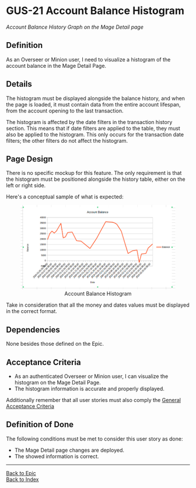 # GUS-21 Account Balance Histogram
_Account Balance History Graph on the Mage Detail page_

## Definition
As an Overseer or Minion user, I need to visualize a histogram of the account balance in the Mage Detail Page.

## Details
The histogram must be displayed alongside the balance history, and when the page is loaded, it must contain data from the entire account lifespan, from the account opening to the last transaction.

The histogram is affected by the date filters in the transaction history section. This means that if date filters are applied to the table, they must also be applied to the histogram. This only occurs for the transaction date filters; the other filters do not affect the histogram.

## Page Design

There is no specific mockup for this feature. The only requirement is that the histogram must be positioned alongside the history table, either on the left or right side. 

Here's a conceptual sample of what is expected:

<figure align="center">
<img src="../assets/accountBalanceChart.png" alt="Account Balance Histogram" title="Account Balance Histogram" width="800"> 
<figcaption>Account Balance Histogram</figcaption>
</figure>

Take in consideration that all the money and dates values must be displayed in the correct format.

## Dependencies
None besides those defined on the Epic.

## Acceptance Criteria
* As an authenticated Overseer or Minion user, I can visualize the histogram on the Mage Detail Page.
* The histogram information is accurate and properly displayed.

Additionally remember that all user stories must also comply the [General Acceptance Criteria](../generalAcceptanceCriteria.md)

## Definition of Done
The following conditions must be met to consider this user story as done:
* The Mage Detail page changes are deployed.
* The showed information is correct.

---
[Back to Epic](GEP-06-Mystical-Insights.md) <br>
[Back to Index](../../README.md)
